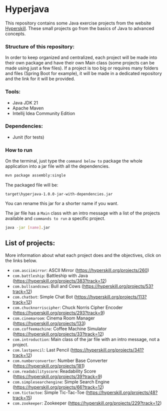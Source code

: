 # Hyperjava

This repository contains some Java exercise projects from the website [Hyperskill](https://hyperskill.org/). These small projects go from the
basics of Java to advanced concepts.

### Structure of this repository:

In order to keep organized and centralized, each project will be made into their own package and have their own Main class (some projects can be made using just a few files).
If a project is too big or requires many folders and files (Spring Boot for example), it will be made in a dedicated repository and the link for it will be provided.

### Tools:

- Java JDK 21
- Apache Maven
- Intellij Idea Community Edition

### Dependencies:

- Junit (for tests)

### How to run

On the terminal, just type the `command below to` package the whole application into
a jar file with all the dependencies.

```bash
mvn package assembly:single
```

The packaged file will be:

`target\hyperjava-1.0.0-jar-with-dependencies.jar`

You can rename this jar for a shorter name if you want.

The jar file has a `Main` class with an intro message with a list of the projects available and 
`commands to run` a specific project.

```bash
java -jar [name].jar 
```


## List of projects:

More information about what each project does and the objectives, click on the links below.

- `com.asciimirror`: ASCII Mirror (https://hyperskill.org/projects/260)
- `com.battleship`: Battleship with Java (https://hyperskill.org/projects/383?track=12)
- `com.bullsandcows`: Bull and Cows (https://hyperskill.org/projects/53?track=12)
- `com.chatbot`: Simple Chat Bot (https://hyperskill.org/projects/113?track=12)
- `com.chucknorriscipher`: Chuck Norris Cipher Encoder (https://hyperskill.org/projects/293?track=9)
- `com.cinemaroom`: Cinema Room Manager (https://hyperskill.org/projects/133)
- `com.coffeemachine`: Coffee Machine Simulator (https://hyperskill.org/projects/33?track=12)
- `com.introduction`: Main class of the jar file with an intro message, not a project.
- `com.lastpencil`: Last Pencil (https://hyperskill.org/projects/341?track=12)
- `com.numberconverter`: Number Base Converter (https://hyperskill.org/projects/181)
- `com.readabilityscore`: Readability Score (https://hyperskill.org/projects/39?track=9)
- `com.simplesearchengine`: Simple Search Engine (https://hyperskill.org/projects/66?track=12)
- `com.tictactoe`: Simple Tic-Tac-Toe (https://hyperskill.org/projects/48?track=15)
- `com.zookeeper`: Zookeeper (https://hyperskill.org/projects/229?track=12)
